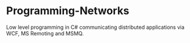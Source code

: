 # Programming-Networks
Low level programming in C# communicating distributed applications via WCF, MS Remoting and MSMQ.
